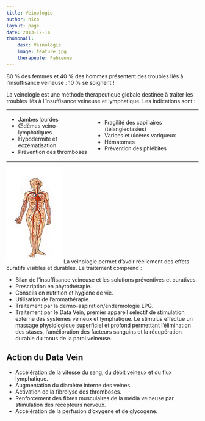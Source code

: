 ```yaml
---
title: Veinologie
author: nico
layout: page
date: 2013-12-14
thumbnail:
    desc: Veinologie
    image: feature.jpg
    therapeute: Fabienne
---
```


80 % des femmes et 40 % des hommes présentent des troubles liés à l’insuffisance veineuse : 10 % se soignent !

La veinologie est une méthode thérapeutique globale destinée à traiter les troubles liés à l’insuffisance veineuse et lymphatique. Les indications sont :

<table style="width:100%;">
<tbody>
<tr>
<td>
<ul>
<li>Jambes lourdes</li>
<li>Œdèmes veino-lymphatiques</li>
<li>Hypodermite et eczématisation</li>
<li>Prévention des thromboses</li>
</ul>
</td>
<td>
<ul>
<li>Fragilité des capillaires (télangiectasies)</li>
<li>Varices et ulcères variqueux</li>
<li>Hématomes</li>
<li>Prévention des phlébites</li>
</ul>
</td>
</tr>
</tbody>
</table>

<img class="alignright size-full wp-image-336" alt="veinologie" src="./images/veinologie.jpg" width="150" height="252" />La veinologie permet d’avoir réellement des effets curatifs visibles et durables. Le traitement comprend :

  * Bilan de l’insuffisance veineuse et les solutions préventives et curatives.
  * Prescription en phytothérapie.
  * Conseils en nutrition et hygiène de vie.
  * Utilisation de l’aromathérapie.
  * Traitement par la dermo-aspiration/endermologie LPG.
  * Traitement par le Data Vein, premier appareil sélectif de stimulation externe des systèmes veineux et lymphatique. Le stimulus effectue un massage physiologique superficiel et profond permettant l’élimination des stases, l’amélioration des facteurs sanguins et la récupération durable du tonus de la paroi veineuse.

## Action du Data Vein

  * Accélération de la vitesse du sang, du débit veineux et du flux lymphatique.
  * Augmentation du diamètre interne des veines.
  * Activation de la fibrolyse des thromboses.
  * Renforcement des fibres musculaires de la média veineuse par stimulation des récepteurs nerveux.
  * Accélération de la perfusion d’oxygène et de glycogène.
